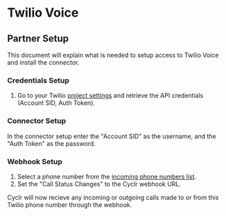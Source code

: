 
# Twilio Voice #

## Partner Setup ##

This document will explain what is needed to setup access to Twilio Voice and install the connector.

### Credentials Setup ###

1. Go to your Twilio [project settings](https://www.twilio.com/console/project/settings) and retrieve the API credentials (Account SID, Auth Token).

### Connector Setup ###

In the connector setup enter the "Account SID" as the username, and the "Auth Token" as the password.

### Webhook Setup ###

1. Select a phone number from the [incoming phone numbers list](https://www.twilio.com/console/phone-numbers/incoming).
2. Set the "Call Status Changes" to the Cyclr webhook URL.

Cyclr will now recieve any incoming or outgoing calls made to or from this Twilio phone number through the webhook.
